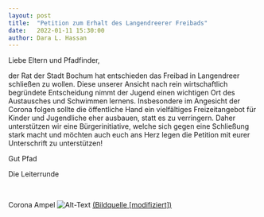 ```yaml
---
layout: post
title:  "Petition zum Erhalt des Langendreerer Freibads"
date:   2022-01-11 15:30:00
author: Dara L. Hassan
---
```


Liebe Eltern und Pfadfinder, 

der Rat der Stadt Bochum hat entschieden das Freibad in Langendreer schließen zu wollen. Diese unserer Ansicht nach rein wirtschaftlich begründete Entscheidung nimmt der Jugend 
einen wichtigen Ort des Austausches und Schwimmen lernens. Insbesondere im Angesicht der Corona folgen sollte die öffentliche Hand ein vielfältiges Freizeitangebot für 
Kinder und Jugendliche eher ausbauen, statt es zu verringern. Daher unterstützen wir eine Bürgerinitiative, welche sich gegen eine Schließung stark macht und möchten auch 
euch ans Herz legen die Petition mit eurer Unterschrift zu unterstützen!

Gut Pfad

Die Leiterrunde

<div style="width: 670px;"><script type="text/javascript" src="https://www.openpetition.de/widget/petition/das-freibad-langendreer-darf-nicht-baden-gehen"></script></div>

<p><br></p>

Corona Ampel
![Alt-Text](/assets/img/Corona_Gelb.jpg)
<a href="https://www.google.de/search?q=ampel+grafik&source=lnms&tbm=isch&sa=X&ved=2ahUKEwiVkNf1pdHyAhVC2KQKHQD4BIoQ_AUoAXoECAEQAw&biw=1366&bih=921">(Bildquelle [modifiziert])</a>
